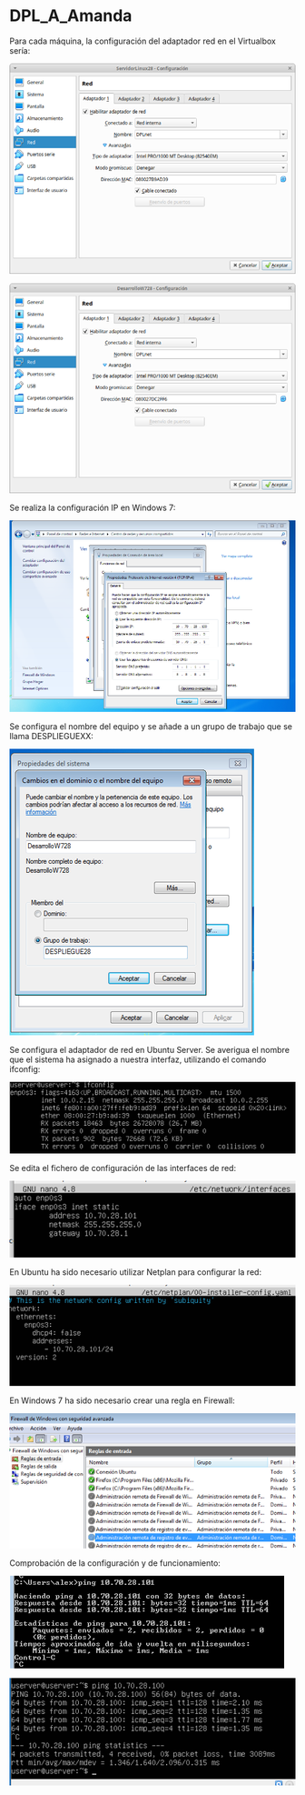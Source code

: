 # DPL_A_Amanda

Para cada máquina, la configuración del adaptador red en el Virtualbox sería:

![Captura1](1.png)

![Captura2](2.png)


Se realiza la configuración IP en Windows 7:

![Captura3](3.png)


Se configura el nombre del equipo y se añade a un grupo de trabajo que se llama DESPLIEGUEXX:

![Captura4](4.png)


Se configura el adaptador de red en Ubuntu Server. Se averigua el nombre que el sistema ha asignado a nuestra interfaz, utilizando el comando ifconfig:

![Captura5](5.png)


Se edita el fichero de configuración de las interfaces de red:

![Captura6](6.png)


En Ubuntu ha sido necesario utilizar Netplan para configurar la red:

![Captura7](7.png)


En Windows 7 ha sido necesario crear una regla en Firewall:

![Captura9](9.png)


Comprobación de la configuración y de funcionamiento:

![Captura8](8.png)

![Captura10](10.png)















